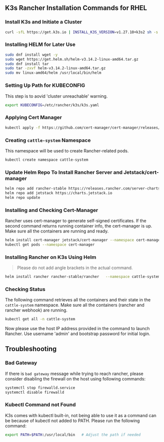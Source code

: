 ## K3s Rancher Installation Commands for RHEL

### Install K3s and Initiate a Cluster
``` bash
curl -sfL https://get.k3s.io | INSTALL_K3S_VERSION=v1.27.10+k3s2 sh -s - server --etcd-expose-metrics true --cluster-domain rancher-cluster.local --node-name master0 --cluster-init
```

### Installing HELM for Later Use
``` bash
sudo dnf install wget -y
sudo wget https://get.helm.sh/helm-v3.14.2-linux-amd64.tar.gz
sudo dnf install tar
sudo tar -zxvf helm-v3.14.2-linux-amd64.tar.gz
sudo mv linux-amd64/helm /usr/local/bin/helm
```

### Setting Up Path for KUBECONFIG
This step is to aovid 'cluster unreachable' warning.
``` bash
export KUBECONFIG=/etc/rancher/k3s/k3s.yaml
```

### Applying Cert Manager 
``` bash
kubectl apply -f https://github.com/cert-manager/cert-manager/releases/download/v1.14.3/cert-manager.crds.yaml
```

### Creating `cattle-system` Namespace
This namespace will be used to create Rancher-related pods.
``` bash
kubectl create namespace cattle-system
```

### Update Helm Repo To Install Rancher Server and Jetstack/cert-manager
``` bash
helm repo add rancher-stable https://releases.rancher.com/server-charts/stable
helm repo add jetstack https://charts.jetstack.io
helm repo update
```

### Installing and Checking Cert-Manager
Rancher uses cert-manager to generate self-signed certificates.
If the second command returns running container info, the cert-manager is up. Make sure all the containers are running and ready.
``` bash
helm install cert-manager jetstack/cert-manager --namespace cert-manager --create-namespace
kubectl get pods --namespace cert-manager
```

### Installing Rancher on K3s Using Helm
> Please do not add angle brackets in the actual command.
``` bash
helm install rancher rancher-stable/rancher   --namespace cattle-system   --set hostname=<your-ip-address>.sslip.io   --set bootstrapPassword=<password>   --set useBundledSystemChart=true   --set replicas=1 --set ingress.tls.source=rancher
```

### Checking Status
The following command retrieves all the containers and their state in the `cattle-system` namespace. Make sure all the containers (rancher and rancher webhook) are running.
```bash
kubectl get all -n cattle-system
```
Now please use the host IP address provided in the command to launch Rancher. Use username 'admin' and bootstrap password for initial login.


## Troubleshooting
### Bad Gateway
If there is `bad gateway` message while trying to reach rancher, please consider disabling the firewall on the host using following commands:
``` bash
systemctl stop firewalld.service
systemctl disable firewalld
```

### Kubectl Command not Found
K3s comes with kubectl built-in, not being able to use it as a command can be because of kubectl not added to PATH. Please run the following command:
``` bash
export PATH=$PATH:/usr/local/bin   # Adjust the path if needed
```
